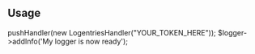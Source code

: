 Usage
-----

<?php
$logger->pushHandler(new LogentriesHandler("YOUR_TOKEN_HERE"));

$logger->addInfo('My logger is now ready');
